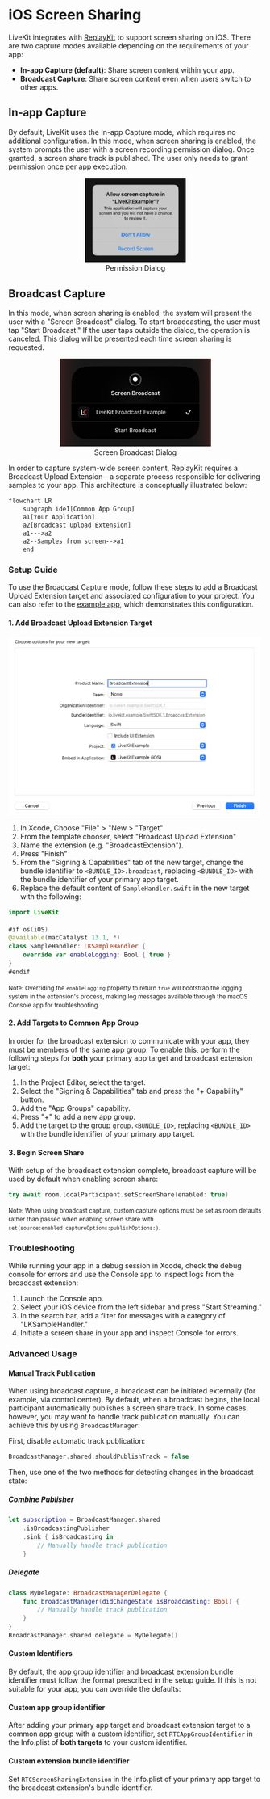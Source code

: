 # iOS Screen Sharing

LiveKit integrates with [ReplayKit](https://developer.apple.com/documentation/replaykit/) to support screen sharing on iOS.  There are two capture modes available depending on the requirements of your app:

- **In-app Capture (default)**: Share screen content within your app.
- **Broadcast Capture**: Share screen content even when users switch to other apps.

## In-app Capture

By default, LiveKit uses the In-app Capture mode, which requires no additional configuration. In this mode, when screen sharing is enabled, the system prompts the user with a screen recording permission dialog. Once granted, a screen share track is published. The user only needs to grant permission once per app execution.

<center>
    <figure>
        <img src="Resources/in-app-dialog.png" alt="Permission dialog" width="200"/>
        <figcaption>Permission Dialog</figcaption>
    </figure>
</center>

## Broadcast Capture

In this mode, when screen sharing is enabled, the system will present the user with a "Screen Broadcast" dialog. To start broadcasting, the user must tap "Start Broadcast." If the user taps outside the dialog, the operation is canceled. This dialog will be presented each time screen sharing is requested.

<center>
    <figure>
        <img src="Resources/broadcast-dialog.png" alt="Screen broadcast dialog" width="300"/>
        <figcaption>Screen Broadcast Dialog</figcaption>
    </figure>
</center>


In order to capture system-wide screen content, ReplayKit requires a Broadcast Upload Extension—a separate process responsible for delivering samples to your app. This architecture is conceptually illustrated below:

```mermaid
flowchart LR
    subgraph ide1[Common App Group]
    a1[Your Application]
    a2[Broadcast Upload Extension]
    a1--->a2
    a2--Samples from screen-->a1
    end
```

### Setup Guide

To use the Broadcast Capture mode, follow these steps to add a Broadcast Upload Extension target and associated configuration to your project. You can also refer to the [example app](https://github.com/livekit-examples/swift-example), which demonstrates this configuration.


#### 1. Add Broadcast Upload Extension Target

<img src="Resources/new-target-options.png" width="500" />

1. In Xcode, Choose "File" > "New > "Target"
2. From the template chooser, select "Broadcast Upload Extension"
3. Name the extension (e.g. "BroadcastExtension").
4. Press "Finish"
5. From the "Signing & Capabilities" tab of the new target, change the bundle identifier to `<BUNDLE_ID>.broadcast`, replacing `<BUNDLE_ID>` with the bundle identifier of your primary app target.
6. Replace the default content of `SampleHandler.swift` in the new target with the following:

```swift
import LiveKit

#if os(iOS)
@available(macCatalyst 13.1, *)
class SampleHandler: LKSampleHandler {
    override var enableLogging: Bool { true }
}
#endif
````

<small>Note: Overriding the `enableLogging` property to return `true` will bootstrap the logging system in the extension's process, making log messages available through the macOS Console app for troubleshooting.</small>

#### 2. Add Targets to Common App Group

In order for the broadcast extension to communicate with your app, they must be members of the same app group. To enable this, perform the following steps for **both** your primary app target and broadcast extension target:

1. In the Project Editor, select the target.
2. Select the "Signing & Capabilities" tab and press the "+ Capability" button.
3. Add the "App Groups" capability.
4. Press "+" to add a new app group.
5. Add the target to the group `group.<BUNDLE_ID>`, replacing `<BUNDLE_ID>` with the bundle identifier of your primary app target.

#### 3. Begin Screen Share

With setup of the broadcast extension complete, broadcast capture will be used by default when enabling screen share:
```swift
try await room.localParticipant.setScreenShare(enabled: true)
```

<small>Note: When using broadcast capture, custom capture options must be set as room defaults rather than passed when enabling screen share with `set(source:enabled:captureOptions:publishOptions:)`.</small>

### Troubleshooting

While running your app in a debug session in Xcode, check the debug console for errors and use the Console app to inspect logs from the broadcast extension:

1. Launch the Console app.
2. Select your iOS device from the left sidebar and press "Start Streaming."
3. In the search bar, add a filter for messages with a category of "LKSampleHandler."
4. Initiate a screen share in your app and inspect Console for errors.

### Advanced Usage

#### Manual Track Publication

When using broadcast capture, a broadcast can be initiated externally (for example, via control center). By default, when a broadcast begins, the local participant automatically publishes a screen share track. In some cases, however, you may want to handle track publication manually. You can achieve this by using `BroadcastManager`:

First, disable automatic track publication:
```swift
BroadcastManager.shared.shouldPublishTrack = false
```

Then, use one of the two methods for detecting changes in the broadcast state:

##### Combine Publisher
```swift
let subscription = BroadcastManager.shared
    .isBroadcastingPublisher
    .sink { isBroadcasting in
        // Manually handle track publication
    }
```

##### Delegate
```swift
class MyDelegate: BroadcastManagerDelegate {
    func broadcastManager(didChangeState isBroadcasting: Bool) {
        // Manually handle track publication
    }
}
BroadcastManager.shared.delegate = MyDelegate()
```

#### Custom Identifiers

By default, the app group identifier and broadcast extension bundle identifier must follow the format prescribed in the setup guide. If this is not suitable for your app, you can override the defaults:

#### Custom app group identifier

After adding your primary app target and broadcast extension target to a common app group with a custom identifier, set `RTCAppGroupIdentifier` in the Info.plist of **both targets** to your custom identifier.

#### Custom extension bundle identifier

Set `RTCScreenSharingExtension` in the Info.plist of your primary app target to the broadcast extension's bundle identifier.
